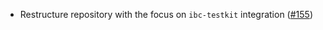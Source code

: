 - Restructure repository with the focus on `ibc-testkit` integration
  ([#155](https://github.com/informalsystems/basecoin-rs/issues/155))
